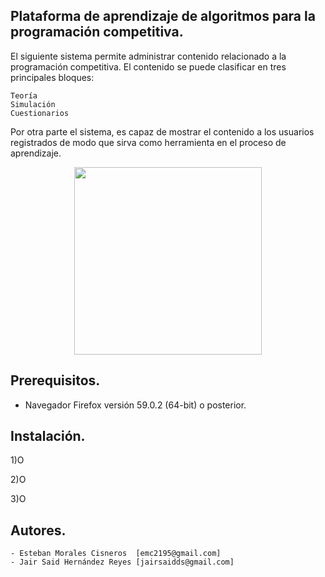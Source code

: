 ## Plataforma de aprendizaje de algoritmos para la programación competitiva.

El siguiente sistema permite administrar contenido relacionado a la programación competitiva. El contenido se puede clasificar en tres principales bloques:
    
    Teoría
    Simulación
    Cuestionarios
    
Por otra parte el sistema, es capaz de mostrar el contenido a los usuarios registrados de modo que sirva como herramienta en el proceso de aprendizaje.      
<p align="center"><img src="https://image.ibb.co/d6bJ4x/Screen_Shot_2018_04_07_at_6_58_21_PM.png" style="width:300px;height:300px;"></p>

## Prerequisitos.

- Navegador Firefox versión 59.0.2 (64-bit) o posterior.

## Instalación.

1)O

2)O

3)O

## Autores.

    - Esteban Morales Cisneros  [emc2195@gmail.com]
    - Jair Said Hernández Reyes [jairsaidds@gmail.com]


